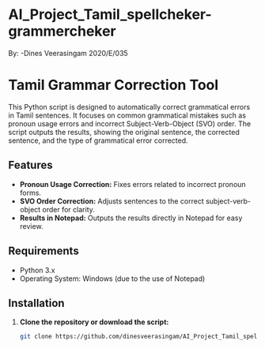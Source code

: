 # AI_Project_Tamil_spellcheker-grammercheker

By: 
-Dines Veerasingam 2020/E/035

# Tamil Grammar Correction Tool

This Python script is designed to automatically correct grammatical errors in Tamil sentences. It focuses on common grammatical mistakes such as pronoun usage errors and incorrect Subject-Verb-Object (SVO) order. The script outputs the results, showing the original sentence, the corrected sentence, and the type of grammatical error corrected.

## Features

- **Pronoun Usage Correction:** Fixes errors related to incorrect pronoun forms.
- **SVO Order Correction:** Adjusts sentences to the correct subject-verb-object order for clarity.
- **Results in Notepad:** Outputs the results directly in Notepad for easy review.

## Requirements

- Python 3.x
- Operating System: Windows (due to the use of Notepad)

## Installation

1. **Clone the repository or download the script:**
   ```bash
   git clone https://github.com/dinesveerasingam/AI_Project_Tamil_spellcheker-grammercheker.git
